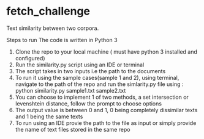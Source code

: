 # fetch_challenge
Text similarity between two corpora.

Steps to run
The code is written in Python 3
1. Clone the repo to your local machine ( must have python 3 installed and configured)
2. Run the similarity.py script using an IDE or terminal
3. The script takes in two inputs i.e the path to the documents
4. To run it using the sample cases(sample 1 and 2), using terminal, navigate to the path of the repo and run the simlarity.py file using :
  python similarity.py sample1.txt sample2.txt
5. You can choose to implement 1 of two methods, a set intersection or levenshtein distance, follow the prompt to choose options
6. The output value is between 0 and 1, 0 being completely dissimilar texts and 1 being the same texts
7. To run using an IDE provie the path to the file as input or simply provide the name of text files stored in the same repo
